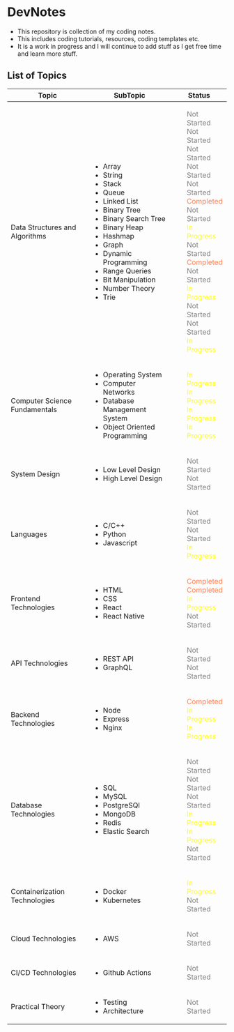 # DevNotes

- This repository is collection of my coding notes.
- This includes coding tutorials, resources, coding templates etc.
- It is a work in progress and I will continue to add stuff as I get free time and learn more stuff.

## List of Topics

<table>
   <thead>
      <tr>
         <th>Topic</th>
         <th>SubTopic</th>
         <th>Status</th>
      </tr>
   </thead>

   <tbody>
      <tr>
          <td>Data Structures and Algorithms</td>
          <td>
              <ul>
                <li>Array</li>
                <li>String</li>
                <li>Stack</li>
                <li>Queue</li>
                <li>Linked List</li>
                <li>Binary Tree</li>
                <li>Binary Search Tree</li>
                <li>Binary Heap</li>
                <li>Hashmap</li>
                <li>Graph</li>
                <li>Dynamic Programming</li>
                <li>Range Queries</li>
                <li>Bit Manipulation</li>
                <li>Number Theory</li>
                <li>Trie</li>
              </ul>
          </td>
          <td>
              <ul style="list-style-type:none;">
                <li style="color:grey;">Not Started</li>
                <li style="color:grey;">Not Started</li>
                <li style="color:grey;">Not Started</li>
                <li style="color:grey;">Not Started</li>
                <li style="color:grey;">Not Started</li>
                <li style="color:coral;">Completed</li>
                <li style="color:grey;">Not Started</li>
                <li style="color:yellow;">In Progress</li>
                <li style="color:grey;">Not Started</li>
                <li style="color:coral;">Completed</li>
                <li style="color:grey;">Not Started</li>
                <li style="color:yellow;">In Progress</li>
                <li style="color:grey;">Not Started</li>
                <li style="color:grey;">Not Started</li>
                <li style="color:yellow;">In Progress</li>
              </ul>
          </td>
      </tr>
      <tr>
          <td>Computer Science Fundamentals</td>
          <td>
              <ul>
                <li>Operating System</li>
                <li>Computer Networks</li>
                <li>Database Management System</li>
                <li>Object Oriented Programming</li>
              </ul>
          </td>
          <td>
              <ul style="list-style-type:none;">
                <li style="color:yellow;">In Progress</li>
                <li style="color:yellow;">In Progress</li>
                <li style="color:yellow;">In Progress</li>
                <li style="color:yellow;">In Progress</li>
              </ul>
          </td>
      </tr>
      <tr>
          <td>System Design</td>
          <td>
              <ul>
                <li>Low Level Design</li>
                <li>High Level Design</li>
              </ul>
          </td>
          <td>
              <ul style="list-style-type:none;">
                <li style="color:grey;">Not Started</li>
                <li style="color:grey;">Not Started</li>
              </ul>
          </td>
      </tr>
      <tr>
          <td>Languages</td>
          <td>
              <ul>
                <li>C/C++</li>
                <li>Python</li>
                <li>Javascript</li>
              </ul>
          </td>
          <td>
              <ul style="list-style-type:none;">
                <li style="color:grey;">Not Started</li>
                <li style="color:grey;">Not Started</li>
                <li style="color:yellow;">In Progress</li>
              </ul>
          </td>
      </tr>
      <tr>
          <td>Frontend Technologies</td>
          <td>
              <ul>
                <li>HTML</li>
                <li>CSS</li>
                <li>React</li>
                <li>React Native</li>
              </ul>
          </td>
          <td>
              <ul style="list-style-type:none;">
                <li style="color:coral;">Completed</li>
                <li style="color:coral;">Completed</li>
                <li style="color:yellow;">In Progress</li>
                <li style="color:grey;">Not Started</li>
              </ul>
          </td>
      </tr>
      <tr>
          <td>API Technologies</td>
          <td>
              <ul>
                <li>REST API</li>
                <li>GraphQL</li>
              </ul>
          </td>
          <td>
              <ul style="list-style-type:none;">
                <li style="color:grey;">Not Started</li>
                <li style="color:grey;">Not Started</li>
              </ul>
          </td>
      </tr>
      <tr>
          <td>Backend Technologies</td>
          <td>
              <ul>
                <li>Node</li>
                <li>Express</li>
                <li>Nginx</li>
              </ul>
          </td>
          <td>
              <ul style="list-style-type:none;">
                <li style="color:coral;">Completed</li>
                <li style="color:yellow;">In Progress</li>
                <li style="color:yellow;">In Progress</li>
              </ul>
          </td>
      </tr>
      <tr>
          <td>Database Technologies</td>
          <td>
              <ul>
                <li>SQL</li>
                <li>MySQL</li>
                <li>PostgreSQl</li>
                <li>MongoDB</li>
                <li>Redis</li>
                <li>Elastic Search</li>
              </ul>
          </td>
          <td>
              <ul style="list-style-type:none;">
                <li style="color:grey;">Not Started</li>
                <li style="color:grey;">Not Started</li>
                <li style="color:grey;">Not Started</li>
                <li style="color:yellow;">In Progress</li>
                <li style="color:yellow;">In Progress</li>
                <li style="color:grey;">Not Started</li>
              </ul>
          </td>
      </tr>
      <tr>
          <td>Containerization Technologies</td>
          <td>
            <ul>
                <li>Docker</li>
                <li>Kubernetes</li>
            </ul>
          </td>
          <td>
            <ul style="list-style-type:none;">
                <li style="color:yellow;">In Progress</li>
                <li style="color:grey;">Not Started</li>
            </ul>
          </td>
      </tr>
      <tr>
          <td>Cloud Technologies</td>
          <td>
            <ul>
                <li>AWS</li>
            </ul>
          </td>
          <td>
            <ul style="list-style-type:none;">
                <li style="color:grey;">Not Started</li>
            </ul>
          </td>
      </tr>
      <tr>
          <td>CI/CD Technologies</td>
          <td>
            <ul>
                <li>Github Actions</li>
            </ul>
          </td>
          <td>
            <ul style="list-style-type:none;">
                <li style="color:grey;">Not Started</li>
            </ul>
          </td>
      </tr>
      <tr>
          <td>Practical Theory</td>
          <td>
            <ul>
                <li>Testing</li>
                <li>Architecture</li>
            </ul>
          </td>
          <td>
            <ul style="list-style-type:none;">
                <li style="color:grey;">Not Started</li>
            </ul>
          </td>
      </tr>
   </tbody>
</table>
